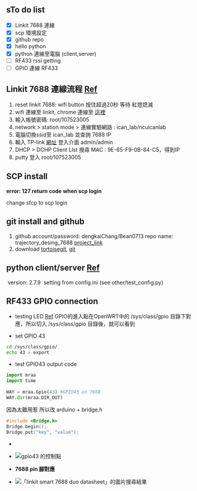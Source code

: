 ## sTo do list

- [x] Linkit 7688 連線
- [x] scp 環境設定
- [x] github repo
- [x] hello python
- [x] python 連線至電腦 (client,server)
- [ ] RF433 rssi getting
- [ ] GPIO 連線 RF433

## Linkit 7688 連線流程 [Ref](http://www.tyes.tc.edu.tw/share/105learn/LinkIt7688.pdf)

1. reset linkit 7688: wifi button 按住超過20秒 等待 紅燈熄滅
2. wifi 連線至 linkit, chrome 連線至 [這裡](192.168.100.1)
3. 輸入帳號密碼: root/107523005
4. network > station mode > 連線實驗網路 : ican_lab/ncuicanlab
5. 電腦切換ssid至 ican_lab 並查詢 7688 IP
6. 輸入 TP-link [網址](192.168.0.1) 登入介面 admin/admin
7. DHCP > DCHP Client LIst 搜尋 MAC : 9E-65-F9-0B-84-C5，得到IP
8. putty 登入 root/107523005

## SCP install

 **error: 127 return code when scp login**

change sfcp to scp login

## git install and github

1. github account/password: dengkaiChang/Bean0713
   repo name: trajectory_desing_7688 [project_link](https://github.com/dengkaichang/trajectory_design_7688.git)
2. download [tortoisegit](https://tortoisegit.org/download/), [git](https://gitforwindows.org/)

## python client/server  [Ref](https://shazi.info/python2-%E7%94%A8-socket-%E5%BB%BA%E7%AB%8B-tcp-server-client-%E7%AD%86%E8%A8%98/)

​	version: 2.7.9
​	setting from config.ini (see other/test_config.py)

## RF433 GPIO connection

 * testing LED [Ref](https://makerpro.cc/2016/04/how-to-control-7688-gpio-without-libmraa/)
   GPIO的進入點在OpenWRT中的 /sys/class/gpio 目錄下對應，所以切入 /sys/class/gpio 目錄後，就可以看到

 * set GPIO 43
 ```bash
cd /sys/class/gpio/
echo 43 > export
 ```

* test GPIO43 output code

```python
import mraa
import time
 
WAY = mraa.Gpio(43)	#GPIO43 on 7688
WAY.dir(mraa.DIR_OUT)
```

因為太難用惹 所以改 arduino + bridge.h

```c
#include <Bridge.h>
Bridge.begin();
Bridge.put("key", "value");
```

 * 

 * ![gpio43 的控制點](http://makerpro.cc/wp-content/uploads/2016/03/06-2.jpg)

* **7688 pin 腳對應** 


* ![「linkit smart 7688 duo datasheet」的圖片搜尋結果](https://camo.githubusercontent.com/8a088f2f216a52ff6e830ba5cbf2d76ca7791934/687474703a2f2f7777772e636e782d736f6674776172652e636f6d2f77702d636f6e74656e742f75706c6f6164732f323031352f31322f4c696e6b5f536d6172745f373638385f44554f5f50696e6f75742e706e67)











